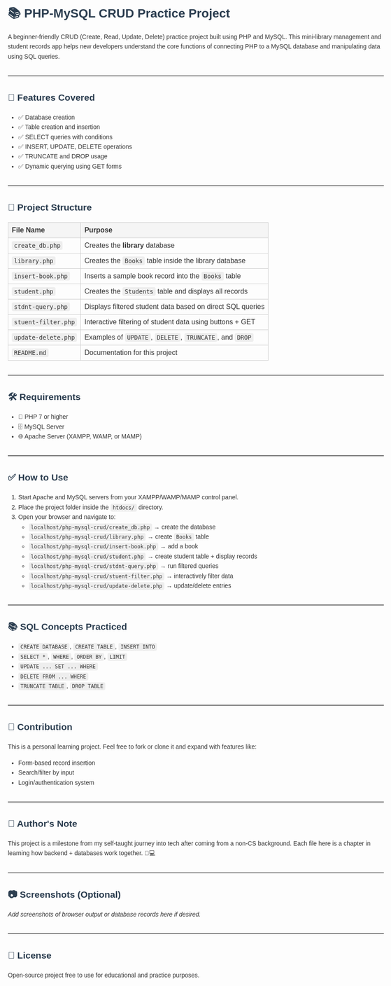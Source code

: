 <!DOCTYPE html>
<html lang="en">
<head>
  <meta charset="UTF-8" />
  <meta name="viewport" content="width=device-width, initial-scale=1.0"/>
  <title>PHP-MySQL CRUD Practice Project</title>
  <style>
    body {
      font-family: Arial, sans-serif;
      max-width: 960px;
      margin: 2rem auto;
      line-height: 1.6;
      color: #333;
    }
    h1, h2, h3 {
      color: #2c3e50;
    }
    table {
      width: 100%;
      border-collapse: collapse;
      margin: 1rem 0;
    }
    th, td {
      border: 1px solid #ccc;
      padding: 0.5rem;
      text-align: left;
    }
    th {
      background-color: #f5f5f5;
    }
    hr {
      border: none;
      border-top: 1px solid #bbb;
      margin: 2rem 0;
    }
    code {
      background: #eee;
      padding: 2px 5px;
      border-radius: 4px;
    }
  </style>
</head>
<body>

  <h1>📚 PHP-MySQL CRUD Practice Project</h1>

  <p>A beginner-friendly CRUD (Create, Read, Update, Delete) practice project built using PHP and MySQL. This mini-library management and student records app helps new developers understand the core functions of connecting PHP to a MySQL database and manipulating data using SQL queries.</p>

  <hr>

  <h2>🚀 Features Covered</h2>
  <ul>
    <li>✅ Database creation</li>
    <li>✅ Table creation and insertion</li>
    <li>✅ SELECT queries with conditions</li>
    <li>✅ INSERT, UPDATE, DELETE operations</li>
    <li>✅ TRUNCATE and DROP usage</li>
    <li>✅ Dynamic querying using GET forms</li>
  </ul>

  <hr>

  <h2>📁 Project Structure</h2>
  <table>
    <tr>
      <th>File Name</th>
      <th>Purpose</th>
    </tr>
    <tr>
      <td><code>create_db.php</code></td>
      <td>Creates the <strong>library</strong> database</td>
    </tr>
    <tr>
      <td><code>library.php</code></td>
      <td>Creates the <code>Books</code> table inside the library database</td>
    </tr>
    <tr>
      <td><code>insert-book.php</code></td>
      <td>Inserts a sample book record into the <code>Books</code> table</td>
    </tr>
    <tr>
      <td><code>student.php</code></td>
      <td>Creates the <code>Students</code> table and displays all records</td>
    </tr>
    <tr>
      <td><code>stdnt-query.php</code></td>
      <td>Displays filtered student data based on direct SQL queries</td>
    </tr>
    <tr>
      <td><code>stuent-filter.php</code></td>
      <td>Interactive filtering of student data using buttons + GET</td>
    </tr>
    <tr>
      <td><code>update-delete.php</code></td>
      <td>Examples of <code>UPDATE</code>, <code>DELETE</code>, <code>TRUNCATE</code>, and <code>DROP</code></td>
    </tr>
    <tr>
      <td><code>README.md</code></td>
      <td>Documentation for this project</td>
    </tr>
  </table>

  <hr>

  <h2>🛠 Requirements</h2>
  <ul>
    <li>🐘 PHP 7 or higher</li>
    <li>🗄️ MySQL Server</li>
    <li>🌐 Apache Server (XAMPP, WAMP, or MAMP)</li>
  </ul>

  <hr>

  <h2>✅ How to Use</h2>
  <ol>
    <li>Start Apache and MySQL servers from your XAMPP/WAMP/MAMP control panel.</li>
    <li>Place the project folder inside the <code>htdocs/</code> directory.</li>
    <li>Open your browser and navigate to:
      <ul>
        <li><code>localhost/php-mysql-crud/create_db.php</code> → create the database</li>
        <li><code>localhost/php-mysql-crud/library.php</code> → create <code>Books</code> table</li>
        <li><code>localhost/php-mysql-crud/insert-book.php</code> → add a book</li>
        <li><code>localhost/php-mysql-crud/student.php</code> → create student table + display records</li>
        <li><code>localhost/php-mysql-crud/stdnt-query.php</code> → run filtered queries</li>
        <li><code>localhost/php-mysql-crud/stuent-filter.php</code> → interactively filter data</li>
        <li><code>localhost/php-mysql-crud/update-delete.php</code> → update/delete entries</li>
      </ul>
    </li>
  </ol>

  <hr>

  <h2>📚 SQL Concepts Practiced</h2>
  <ul>
    <li><code>CREATE DATABASE</code>, <code>CREATE TABLE</code>, <code>INSERT INTO</code></li>
    <li><code>SELECT *</code>, <code>WHERE</code>, <code>ORDER BY</code>, <code>LIMIT</code></li>
    <li><code>UPDATE ... SET ... WHERE</code></li>
    <li><code>DELETE FROM ... WHERE</code></li>
    <li><code>TRUNCATE TABLE</code>, <code>DROP TABLE</code></li>
  </ul>

  <hr>

  <h2>🤝 Contribution</h2>
  <p>This is a personal learning project. Feel free to fork or clone it and expand with features like:</p>
  <ul>
    <li>Form-based record insertion</li>
    <li>Search/filter by input</li>
    <li>Login/authentication system</li>
  </ul>

  <hr>

  <h2>🧠 Author's Note</h2>
  <p>This project is a milestone from my self-taught journey into tech after coming from a non-CS background. Each file here is a chapter in learning how backend + databases work together. 💪💻</p>

  <hr>

  <h2>📷 Screenshots (Optional)</h2>
  <p><em>Add screenshots of browser output or database records here if desired.</em></p>

  <hr>

  <h2>📝 License</h2>
  <p>Open-source project free to use for educational and practice purposes.</p>

</body>
</html>
